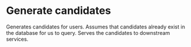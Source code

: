 # Generate candidates

Generates candidates for users. Assumes that candidates already exist
in the database for us to query. Serves the candidates to downstream
services.